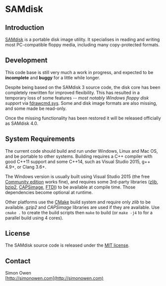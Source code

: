 # SAMdisk


## Introduction

[SAMdisk](http://simonowen.com/samdisk/) is a portable disk image utility. It specialises in reading and writing most PC-compatible floppy media, including many copy-protected formats.


## Development

This code base is still very much a work in progress, and expected to be **incomplete** and **buggy** for a little while longer.

Despite being based on the SAMdisk 3 source code, the disk core has been completely rewritten for improved flexibility. This has resulted in a temporary loss of some features -- *most notably Windows floppy disk support* via [fdrawcmd.sys](http://simonowen.com/fdrawcmd/). Some and disk image formats are also missing, and some made be read-only.

Once the missing functionality has been restored it will be released officially as SAMdisk 4.0.


## System Requirements

The current code should build and run under Windows, Linux and Mac OS, and be portable to other systems. Building requires a C++ compiler with good C++11 support and some C++14, such as Visual Studio 2015, g++ 4.9+, or Clang 3.6+.

The Windows version is usually built using Visual Studio 2015 (the free [Community edition](https://www.visualstudio.com/products/visual-studio-community-vs) works fine), and requires some 3rd-party libraries ([zlib](http://zlib.net/), [bzip2](http://www.bzip.org/), [CAPSimage](http://www.softpres.org/download), [FTDI](http://www.ftdichip.com/Drivers/D2XX.htm)) to be available at compile time. Those dependencies become optional at runtime.

Other platforms use the [CMake](https://cmake.org/) build system and require only *zlib* to be available. *gzip2* and *CAPSimage* libraries are used if they are available. Use `cmake .` to create the build scripts then `make` to build (or `make -j4` to for a parallel build using 4 cores).


## License

The SAMdisk source code is released under the [MIT license](https://tldrlegal.com/license/mit-license).


## Contact

Simon Owen  
[http://simonowen.com](http://simonowen.com)
